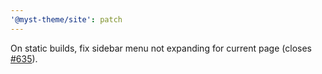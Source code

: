 ```yaml
---
'@myst-theme/site': patch
---
```


On static builds, fix sidebar menu not expanding for current page (closes [#635](https://github.com/jupyter-book/mystmd/issues/2288)).

